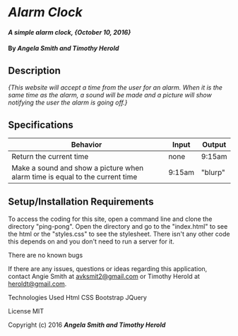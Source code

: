 # _Alarm Clock_

#### _A simple alarm clock, {October 10, 2016}_

#### By _**Angela Smith and Timothy Herold**_

## Description

_{This website will accept a time from the user for an alarm. When it is the same time as the alarm, a sound will be made and a picture will show notifying the user the alarm is going off.}_

## Specifications

| Behavior      | Input       |Output|
| ------------- |-------------| -----|
| Return the current time | none | 9:15am |
| Make a sound and show a picture when alarm time is equal to the current time | 9:15am | "blurp" |


## Setup/Installation Requirements

To access the coding for this site, open a command line and clone the directory "ping-pong". Open the directory and go to the "index.html" to see the html or the "styles.css" to see the stylesheet.
There isn't any other code this depends on and you don't need to run a server for it.

There are no known bugs

If there are any issues, questions or ideas regarding this application, contact Angie Smith at avksmit2@gmail.com or Timothy Herold at heroldt@gmail.com.

Technologies Used
Html
CSS
Bootstrap
JQuery


License
MIT

Copyright (c) 2016 _**Angela Smith and Timothy Herold**_
